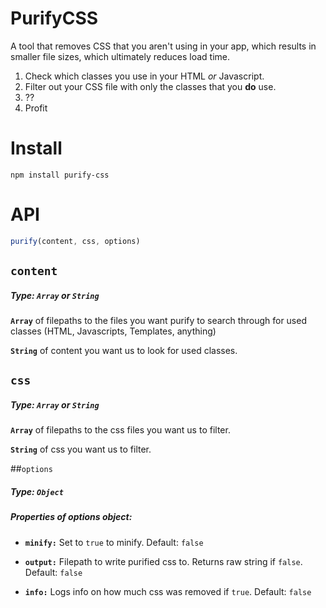 # PurifyCSS

A tool that removes CSS that you aren't using in your app, which results in smaller file sizes, which ultimately reduces load time.

1. Check which classes you use in your HTML *or* Javascript.
2. Filter out your CSS file with only the classes that you **do** use.
3. ??
4. Profit

# Install
```
npm install purify-css
```

# API
```javascript
purify(content, css, options)
```

## ```content```
##### Type: ```Array``` or ```String```

**```Array```** of filepaths to the files you want purify to search through for used classes (HTML, Javascripts, Templates, anything)

**```String```** of content you want us to look for used classes.


## ```css```
##### Type: ```Array``` or ```String```

**```Array```** of filepaths to the css files you want us to filter.

**```String```** of css you want us to filter.


##```options```
##### Type: ```Object```

##### Properties of options object:

* **```minify:```** Set to ```true``` to minify. Default: ```false```

* **```output:```** Filepath to write purified css to. Returns raw string if ```false```. Default: ```false```

* **```info:```** Logs info on how much css was removed if ```true```. Default: ```false```
